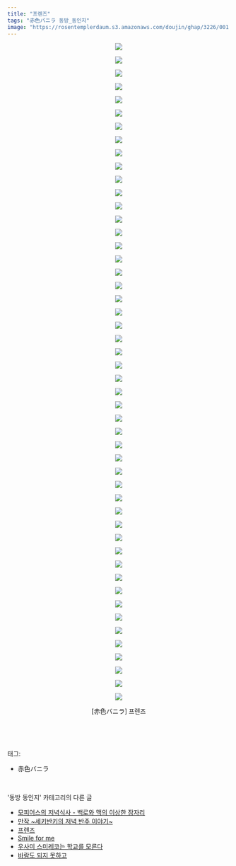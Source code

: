 ```yaml
---
title: "프렌즈"
tags: "赤色バニラ 동방_동인지"
image: "https://rosentemplerdaum.s3.amazonaws.com/doujin/ghap/3226/001.jpg"
---
```

<div class="article">
<p style="text-align: center; clear: none; float: none;"><img src="{{ site.imgserver10 }}/ghap/3226/001.jpg"/></p>
<p style="text-align: center; clear: none; float: none;"><img src="{{ site.imgserver10 }}/ghap/3226/002.jpg"/></p>
<p style="text-align: center; clear: none; float: none;"><img src="{{ site.imgserver10 }}/ghap/3226/003.jpg"/></p>
<p style="text-align: center; clear: none; float: none;"><img src="{{ site.imgserver10 }}/ghap/3226/004.jpg"/></p>
<p style="text-align: center; clear: none; float: none;"><img src="{{ site.imgserver10 }}/ghap/3226/005.jpg"/></p>
<p style="text-align: center; clear: none; float: none;"><img src="{{ site.imgserver10 }}/ghap/3226/006.jpg"/></p>
<p style="text-align: center; clear: none; float: none;"><img src="{{ site.imgserver10 }}/ghap/3226/007.jpg"/></p>
<p style="text-align: center; clear: none; float: none;"><img src="{{ site.imgserver10 }}/ghap/3226/008.jpg"/></p>
<p style="text-align: center; clear: none; float: none;"><img src="{{ site.imgserver10 }}/ghap/3226/009.jpg"/></p>
<p style="text-align: center; clear: none; float: none;"><img src="{{ site.imgserver10 }}/ghap/3226/010.jpg"/></p>
<p style="text-align: center; clear: none; float: none;"><img src="{{ site.imgserver10 }}/ghap/3226/011.jpg"/></p>
<p style="text-align: center; clear: none; float: none;"><img src="{{ site.imgserver10 }}/ghap/3226/012.jpg"/></p>
<p style="text-align: center; clear: none; float: none;"><img src="{{ site.imgserver10 }}/ghap/3226/013.jpg"/></p>
<p style="text-align: center; clear: none; float: none;"><img src="{{ site.imgserver10 }}/ghap/3226/014.jpg"/></p>
<p style="text-align: center; clear: none; float: none;"><img src="{{ site.imgserver10 }}/ghap/3226/015.jpg"/></p>
<p style="text-align: center; clear: none; float: none;"><img src="{{ site.imgserver10 }}/ghap/3226/016.jpg"/></p>
<p style="text-align: center; clear: none; float: none;"><img src="{{ site.imgserver10 }}/ghap/3226/017.jpg"/></p>
<p style="text-align: center; clear: none; float: none;"><img src="{{ site.imgserver10 }}/ghap/3226/018.jpg"/></p>
<p style="text-align: center; clear: none; float: none;"><img src="{{ site.imgserver10 }}/ghap/3226/019.jpg"/></p>
<p style="text-align: center; clear: none; float: none;"><img src="{{ site.imgserver10 }}/ghap/3226/020.jpg"/></p>
<p style="text-align: center; clear: none; float: none;"><img src="{{ site.imgserver10 }}/ghap/3226/021.jpg"/></p>
<p style="text-align: center; clear: none; float: none;"><img src="{{ site.imgserver10 }}/ghap/3226/022.jpg"/></p>
<p style="text-align: center; clear: none; float: none;"><img src="{{ site.imgserver10 }}/ghap/3226/023.jpg"/></p>
<p style="text-align: center; clear: none; float: none;"><img src="{{ site.imgserver10 }}/ghap/3226/024.jpg"/></p>
<p style="text-align: center; clear: none; float: none;"><img src="{{ site.imgserver10 }}/ghap/3226/025.jpg"/></p>
<p style="text-align: center; clear: none; float: none;"><img src="{{ site.imgserver10 }}/ghap/3226/026.jpg"/></p>
<p style="text-align: center; clear: none; float: none;"><img src="{{ site.imgserver10 }}/ghap/3226/027.jpg"/></p>
<p style="text-align: center; clear: none; float: none;"><img src="{{ site.imgserver10 }}/ghap/3226/028.jpg"/></p>
<p style="text-align: center; clear: none; float: none;"><img src="{{ site.imgserver10 }}/ghap/3226/029.jpg"/></p>
<p style="text-align: center; clear: none; float: none;"><img src="{{ site.imgserver10 }}/ghap/3226/030.jpg"/></p>
<p style="text-align: center; clear: none; float: none;"><img src="{{ site.imgserver10 }}/ghap/3226/031.jpg"/></p>
<p style="text-align: center; clear: none; float: none;"><img src="{{ site.imgserver10 }}/ghap/3226/032.jpg"/></p>
<p style="text-align: center; clear: none; float: none;"><img src="{{ site.imgserver10 }}/ghap/3226/033.jpg"/></p>
<p style="text-align: center; clear: none; float: none;"><img src="{{ site.imgserver10 }}/ghap/3226/034.jpg"/></p>
<p style="text-align: center; clear: none; float: none;"><img src="{{ site.imgserver10 }}/ghap/3226/035.jpg"/></p>
<p style="text-align: center; clear: none; float: none;"><img src="{{ site.imgserver10 }}/ghap/3226/036.jpg"/></p>
<p style="text-align: center; clear: none; float: none;"><img src="{{ site.imgserver10 }}/ghap/3226/037.jpg"/></p>
<p style="text-align: center; clear: none; float: none;"><img src="{{ site.imgserver10 }}/ghap/3226/038.jpg"/></p>
<p style="text-align: center; clear: none; float: none;"><img src="{{ site.imgserver10 }}/ghap/3226/039.jpg"/></p>
<p style="text-align: center; clear: none; float: none;"><img src="{{ site.imgserver10 }}/ghap/3226/040.jpg"/></p>
<p style="text-align: center; clear: none; float: none;"><img src="{{ site.imgserver10 }}/ghap/3226/041.jpg"/></p>
<p style="text-align: center; clear: none; float: none;"><img src="{{ site.imgserver10 }}/ghap/3226/042.jpg"/></p>
<p style="text-align: center; clear: none; float: none;"><img src="{{ site.imgserver10 }}/ghap/3226/043.jpg"/></p>
<p style="text-align: center; clear: none; float: none;"><img src="{{ site.imgserver10 }}/ghap/3226/044.jpg"/></p>
<p style="text-align: center; clear: none; float: none;"><img src="{{ site.imgserver10 }}/ghap/3226/045.jpg"/></p>
<p style="text-align: center; clear: none; float: none;"><img src="{{ site.imgserver10 }}/ghap/3226/046.jpg"/></p>
<p style="text-align: center; clear: none; float: none;"><img src="{{ site.imgserver10 }}/ghap/3226/047.jpg"/></p>
<p style="text-align: center; clear: none; float: none;"><img src="{{ site.imgserver10 }}/ghap/3226/048.jpg"/></p>
<p style="text-align: center; clear: none; float: none;"><img src="{{ site.imgserver10 }}/ghap/3226/049.jpg"/></p>
<p style="text-align: center; clear: none; float: none;"><img src="{{ site.imgserver10 }}/ghap/3226/050.jpg"/></p>
<p style="text-align: center; clear: none; float: none;">[赤色バニラ] 프렌즈</p>
<p><br/></p>
</div><br/>
<div class="tagTrail">
<p>태그: </p>
<ul>
<li>赤色バニラ</li>
</ul>
</div><br/>
<div class="another">
<p>'동방 동인지' 카테고리의 다른 글</p>
<ul>
<li><a href="/ghap_3228">모피어스의 저녁식사 - 백로와 맥의 이상한 잠자리</a></li>
<li><a href="/ghap_3227">만작 ~세키반키의 저녁 반주 이야기~</a></li>
<li><a href="/ghap_3226">프렌즈</a></li>
<li><a href="/ghap_3225">Smile for me</a></li>
<li><a href="/ghap_3224">우사미 스미레코는 학교를 모른다</a></li>
<li><a href="/ghap_3211">바람도 되지 못하고</a></li>
</ul>
</div><br/>
<div class="cb_module cb_fluid">
<div class="cb_wrt cb_profile">
</div><!-- commentList close -->
</div><br/>
